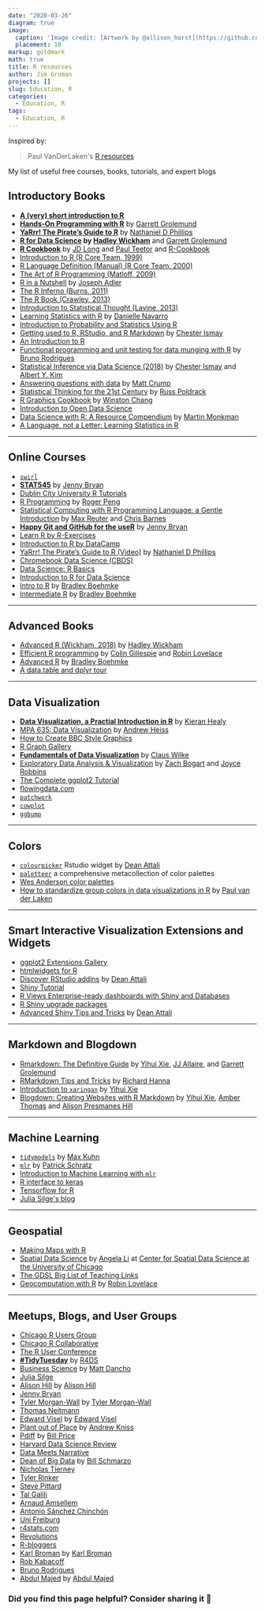 ```yaml
---
date: "2020-03-26"
diagram: true
image: 
  caption: 'Image credit: [Artwork by @allison_horst](https://github.com/allisonhorst/stats-illustrations/blob/master/rstats-artwork/code_hero_rstats.png)'
  placement: 10
markup: goldmark
math: true
title: R resources
author: Jim Gruman
projects: []
slug: Education, R
categories:
  - Education, R
tags:
  - Education, R
---
```


Inspired by:
> Paul VanDerLaken's [R resources](https://paulvanderlaken.com/2017/08/10/r-resources-cheatsheets-tutorials-books/?blogsub=confirming#533)

My list of useful free courses, books, tutorials, and expert blogs

## Introductory Books
- **[A (very) short introduction to R](https://cran.r-project.org/doc/contrib/Torfs+Brauer-Short-R-Intro.pdf)** 
- **[Hands-On Programming with R](https://rstudio-education.github.io/hopr/)** by [Garrett Grolemund](https://twitter.com/StatGarrett)
- **[YaRrr! The Pirate’s Guide to R](https://bookdown.org/ndphillips/YaRrr/)** by [Nathaniel D Phillips](https://twitter.com/YaRrrBook)
- **[R for Data Science](https://r4ds.had.co.nz/) by [Hadley Wickham](https://twitter.com/hadleywickham)** and [Garrett Grolemund](https://twitter.com/StatGarrett)
- **[R Cookbook](https://rc2e.com/)** by [JD Long](https://twitter.com/CMastication) and [Paul Teetor](https://twitter.com/pteetor) and [R-Cookbook](https://twitter.com/R_cookbook)
- [Introduction to R (R Core Team, 1999)](https://cran.r-project.org/doc/manuals/R-intro.html)
- [R Language Definition (Manual) (R Core Team, 2000)](https://cran.r-project.org/doc/manuals/r-release/R-lang.html)
- [The Art of R Programming (Matloff, 2009)](http://heather.cs.ucdavis.edu/~matloff/132/NSPpart.pdf)
- [R in a Nutshell](https://paulvanderlaken.files.wordpress.com/2017/08/r_in_a_nutshell.pdf) by [Joseph Adler](https://twitter.com/jadler)
- [The R Inferno (Burns, 2011)](http://www.burns-stat.com/pages/Tutor/R_inferno.pdf) 
- [The R Book (Crawley, 2013)](https://www.cs.upc.edu/~robert/teaching/estadistica/TheRBook.pdf) 
- [Introduction to Statistical Thought (Lavine, 2013)](https://people.math.umass.edu/~lavine/Book/book.pdf)
- [Learning Statistics with R](https://learningstatisticswithr.com/) by [Danielle Navarro](https://twitter.com/djnavarro)
- [Introduction to Probability and Statistics Using R](https://www.nongnu.org/ipsur/)
- [Getting used to R, RStudio, and R Markdown](https://bookdown.org/chesterismay/rbasics/) by [Chester Ismay](https://twitter.com/old_man_chester)
- [An Introduction to R ](https://cran.r-project.org/doc/manuals/r-release/R-intro.pdf) 
- [Functional programming and unit testing for data munging with R](https://b-rodrigues.github.io/fput/) by [Bruno Rodrigues](https://twitter.com/brodriguesco)
- [Statistical Inference via Data Science (2018)](https://moderndive.com/2-viz.html) by [Chester Ismay](https://twitter.com/old_man_chester) and [Albert Y. Kim](https://twitter.com/rudeboybert)
- [Answering questions with data](https://crumplab.github.io/statistics/) by [Matt Crump](https://twitter.com/MattCrump_)
- [Statistical Thinking for the 21st Century](https://statsthinking21.github.io/statsthinking21-core-site/) by [Russ Poldrack](https://twitter.com/russpoldrack)
- [R Graphics Cookbook](https://r-graphics.org/) by [Winston Chang](https://twitter.com/winston_chang)
- [Introduction to Open Data Science](http://ohi-science.org/data-science-training/)
- [Data Science with R: A Resource Compendium](https://bookdown.org/martin_monkman/DataScienceResources_book/) by [Martin Monkman](https://twitter.com/monkmanmh)
- [A Language, not a Letter: Learning Statistics in R](https://ademos.people.uic.edu/index.html)
----
## Online Courses
- [`swirl`](https://swirlstats.com/students.html)
- **[STAT545](https://stat545.com/)** by [Jenny Bryan](https://twitter.com/JennyBryan)
- [Dublin City University R Tutorials](https://dcu-r-tutorials.netlify.com/)
- [R Programming](https://www.coursera.org/learn/r-programming) by [Roger Peng](https://twitter.com/rdpeng)
- [Statistical Computing with R Programming Language: a Gentle Introduction](https://www.ucl.ac.uk/short-courses/search-courses/statistical-computing-r-programming-language-gentle-introduction) by [Max Reuter](https://twitter.com/MaxReuterEvo) and [Chris Barnes](https://twitter.com/cssb_lab)
- **[Happy Git and GitHub for the useR](https://happygitwithr.com/)** by [Jenny Bryan](https://twitter.com/JennyBryan)
- [Learn R by R-Exercises](https://www.r-exercises.com/start-here-to-learn-r/)
- [Introduction to R by DataCamp](https://www.datacamp.com/courses/free-introduction-to-r)
- [YaRrr! The Pirate’s Guide to R (Video)](https://www.youtube.com/playlist?list=PL9tt3I41HFS9gmeZFEuNrnu_7V_NFngfJ) by [Nathaniel D Phillips](https://twitter.com/YaRrrBook)
- [Chromebook Data Science (CBDS)](http://jhudatascience.org/chromebookdatascience/cbds.html)
- [Data Science: R Basics](https://www.edx.org/course/data-science-r-basics)
- [Introduction to R for Data Science](https://www.edx.org/course/introduction-to-r-for-data-science-2)
- [Intro to R](https://github.com/uc-r/Intro-R) by [Bradley Boehmke](https://twitter.com/bradleyboehmke)
- [Intermediate R](https://github.com/uc-r/Intermediate-R) by [Bradley Boehmke](https://twitter.com/bradleyboehmke)
----
## Advanced Books
- [Advanced R (Wickham, 2018)](https://adv-r.hadley.nz/introduction.html) by [Hadley Wickham](https://twitter.com/hadleywickham)
- [Efficient R programming](https://csgillespie.github.io/efficientR/) by [Colin Gillespie](https://twitter.com/csgillespie) and [Robin Lovelace](https://twitter.com/robinlovelace)
- [Advanced R](https://github.com/uc-r/Advanced-R) by [Bradley Boehmke](https://twitter.com/bradleyboehmke)
- [A data.table and dplyr tour](https://atrebas.github.io/post/2019-03-03-datatable-dplyr/)
----
## Data Visualization
- **[Data Visualization, a Practial Introduction in R](https://socviz.co/index.html)** by [Kieran Healy](https://twitter.com/kjhealy)
- [MPA 635: Data Visualization](https://datavizf18.classes.andrewheiss.com/) by [Andrew Heiss](https://twitter.com/andrewheiss)
- [How to Create BBC Style Graphics](https://bbc.github.io/rcookbook/#how_to_create_bbc_style_graphics)
- [R Graph Gallery](https://www.r-graph-gallery.com/)
- **[Fundamentals of Data Visualization](https://serialmentor.com/dataviz/index.html)** by [Claus Wilke](https://twitter.com/ClausWilke)
- [Exploratory Data Analysis & Visualization](https://edav.info/index.html) by [Zach Bogart](https://twitter.com/zachbogart) and [Joyce Robbins](https://twitter.com/jtrnyc)
- [The Complete ggplot2 Tutorial](http://r-statistics.co/Complete-Ggplot2-Tutorial-Part1-With-R-Code.html)
- [flowingdata.com](https://flowingdata.com/)
- [`patchwork`](https://patchwork.data-imaginist.com/)
- [`cowplot`](https://cran.r-project.org/web/packages/cowplot/vignettes/introduction.html)
- [`ggbump`](https://github.com/davidsjoberg/ggbump)
----
## Colors
- [`colourpicker`](https://github.com/daattali/colourpicker/) Rstudio widget by [Dean Attali](https://twitter.com/daattali)
- [`paletteer`](https://emilhvitfeldt.github.io/paletteer/) a comprehensive metacollection of color palettes
- [Wes Anderson color palettes](https://github.com/karthik/wesanderson)
- [How to standardize group colors in data visualizations in R](https://paulvanderlaken.com/2020/03/20/how-to-standardize-group-colors-in-data-visualizations-in-r/) by [Paul van der Laken](https://twitter.com/paulvanderlaken)
----
## Smart Interactive Visualization Extensions and Widgets
- [ggplot2 Extensions Gallery](https://exts.ggplot2.tidyverse.org/gallery/)
- [htmlwidgets for R](https://www.htmlwidgets.org) 
- [Discover RStudio addins](https://github.com/daattali/addinslist) by [Dean Attali](https://twitter.com/daattali)
- [Shiny Tutorial](zevross.com/blog/2016/04/19/r-powered-web-applications-with-shiny-a-tutorial-and-cheat-sheet-with-40-example-apps/)
- [R Views Enterprise-ready dashboards with Shiny and Databases](https://rviews.rstudio.com/2017/09/20/dashboards-with-r-and-databases/)
- [R Shiny upgrade packages](http://enhancedatascience.com/2017/07/10/the-packages-you-need-for-your-r-shiny-application/)
- [Advanced Shiny Tips and Tricks](https://github.com/daattali/advanced-shiny#readme) by [Dean Attali](https://twitter.com/daattali)
----
## Markdown and Blogdown
- [Rmarkdown: The Definitive Guide](https://bookdown.org/yihui/rmarkdown/) by [Yihui Xie](https://twitter.com/xieyihui), [JJ Allaire](https://twitter.com/fly_upside_down), and [Garrett Grolemund](https://twitter.com/StatGarrett)
- [RMarkdown Tips and Tricks](https://www.richardshanna.com/tutorial/rmarkdown_tutorial_1/) by [Richard Hanna](https://twitter.com/Richard_S_Hanna)
- [Introduction to `xaringan`](https://slides.yihui.org/xaringan/#1) by [Yihui Xie](https://twitter.com/xieyihui)
- [Blogdown: Creating Websites with R Markdown](https://bookdown.org/yihui/blogdown/) by [Yihui Xie](https://twitter.com/xieyihui), [Amber Thomas](https://twitter.com/ProQuesAsker) and [Alison Presmanes Hill](https://twitter.com/apreshill)
----
## Machine Learning
- [`tidymodels`](https://www.tidyverse.org/blog/2018/08/tidymodels-0-0-1/) by [Max Kuhn](https://twitter.com/topepos)
- [`mlr`](https://mlr.mlr-org.com/articles/tutorial/task.html) by [Patrick Schratz](https://twitter.com/pjs_228)
- [Introduction to Machine Learning with `mlr`](https://compstat-lmu.github.io/lecture_i2ml/articles/content.html)
- [R interface to keras](https://keras.rstudio.com/)
- [Tensorflow for R](https://blogs.rstudio.com/tensorflow/gallery.html)
- [Julia Silge's blog](https://juliasilge.com/)
----
## Geospatial
- [Making Maps with R](http://eriqande.github.io/rep-res-web/lectures/making-maps-with-R.html)
- [Spatial Data Science](https://spatialanalysis.github.io/tutorials/) by [Angela Li](https://twitter.com/CivicAngela) at [Center for Spatial Data Science at the University of Chicago](https://twitter.com/GeoDaCenter)
- [The GDSL Big List of Teaching Links](https://github.com/GDSL-UL/Teaching_Links)
- [Geocomputation with R](https://geocompr.robinlovelace.net/) by [Robin Lovelace](https://twitter.com/robinlovelace)
----
## Meetups, Blogs, and User Groups
- [Chicago R Users Group](https://chicago-r-user-group.github.io/)
- [Chicago R Collaborative](https://chircollab.github.io/)
- [The R User Conference](https://user2020.r-project.org/)
- **[#TidyTuesday](https://github.com/rfordatascience/tidytuesday/blob/master/README.md)** by [R4DS](https://twitter.com/rstats4ds)
- [Business Science](https://www.business-science.io/) by 
[Matt Dancho](https://twitter.com/mdancho84)
- [Julia Silge](https://juliasilge.com/blog/)
- [Alison Hill](https://alison.rbind.io/) by [Alison Hill](https://twitter.com/apreshill)
- [Jenny Bryan](https://jennybryan.org/teach/)
- [Tyler Morgan-Wall](https://www.tylermw.com/posts/) by [Tyler Morgan-Wall](https://twitter.com/tylermorganwall)
- [Thomas Neitmann](https://thomas-neitmann.netlify.com/posts/)
- [Edward Visel](https://alistaire.rbind.io/) by [Edward Visel](https://twitter.com/alistaire)
- [Plant out of Place](https://plantoutofplace.com/) by [Andrew Kniss](https://twitter.com/WyoWeeds)
- [Pdiff](http://pdiff.weebly.com/) by [Bill Price](https://twitter.com/pdiff1)
- [Harvard Data Science Review](https://review.datascience.harvard.edu/)
- [Data Meets Narrative](http://www.rebeccabarter.com/blog/)
- [Dean of Big Data](https://deanofbigdata.com/) by [Bill Schmarzo](https://twitter.com/schmarzo)
- [Nicholas Tierney](http://njtierney.github.io/)
- [Tyler Rinker](https://trinkerrstuff.wordpress.com)
- [Steve Pittard](https://rollingyours.wordpress.com)
- [Tal Galili](https://r-statistics.com)
- [Arnaud Amsellem](http://www.thertrader.com)
- [Antonio Sánchez Chinchón](https://fronkonstin.com)
- [Uni Freiburg](http://www.rblog.uni-freiburg.de)
- [r4stats.com](http://r4stats.com/blog/)
- [Revolutions](http://blog.revolutionanalytics.com/)
- [R-bloggers](http://www.r-bloggers.com/)
- [Karl Broman](http://kbroman.org/blog/) by [Karl Broman](https://twitter.com/kwbroman)
- [Rob Kabacoff](https://www.statmethods.net/)
- [Bruno Rodrigues](http://www.brodrigues.co/)
- [Abdul Majed](https://www.programmingwithr.com/) by [Abdul Majed](https://twitter.com/1littlecoder)


### Did you find this page helpful? Consider sharing it 🙌



